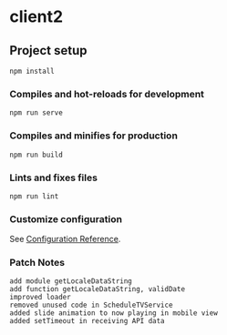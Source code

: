 # client2

## Project setup
```
npm install
```

### Compiles and hot-reloads for development
```
npm run serve
```

### Compiles and minifies for production
```
npm run build
```

### Lints and fixes files
```
npm run lint
```

### Customize configuration
See [Configuration Reference](https://cli.vuejs.org/config/).

### Patch Notes

    add module getLocaleDataString
    add function getLocaleDataString, validDate
    improved loader
    removed unused code in ScheduleTVService
    added slide animation to now playing in mobile view
    added setTimeout in receiving API data
